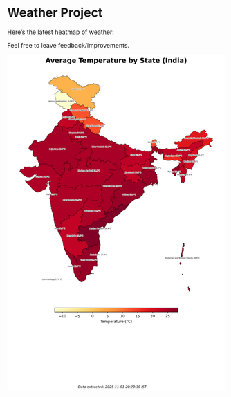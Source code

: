 # Weather Project

Here’s the latest heatmap of weather:

Feel free to leave feedback/improvements.

![India Heatmap](docs/assets/india_heatmap.png?v=061E38)
